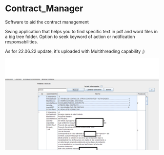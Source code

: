 # Contract_Manager
Software to aid the contract management

Swing application that helps you to find specific text in pdf and word files in a big tree folder. Option to seek keyword of action or notification responsabilities.

As for 22.06.22 update, it's uploaded with Multithreading capability ;)
 
![alt text](https://github.com/Alexanderh1988/Contract_Manager/blob/master/swing.png?raw=true)

